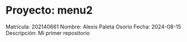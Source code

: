 # Proyecto: menu2
Matrícula:   202140661
Nombre:      Alexis Paleta Osorio
Fecha:       2024-08-15
Descripción: Mi primer repositorio
